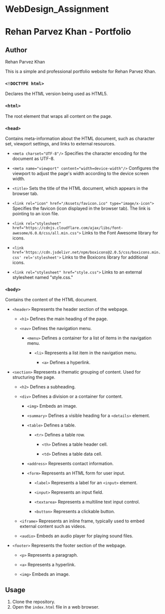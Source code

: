 # WebDesign_Assignment

# Rehan Parvez Khan - Portfolio
## Author
Rehan Parvez Khan

This is a simple and professional portfolio website for Rehan Parvez Khan.


### `<!DOCTYPE html>` 
Declares the HTML version being used as HTML5.

### `<html>`
The root element that wraps all content on the page.

### `<head>`
Contains meta-information about the HTML document, such as character set, viewport settings, and links to external resources.

- `<meta charset="UTF-8"/>`
Specifies the character encoding for the document as UTF-8.

- `<meta name="viewport" content="width=device-width"/>`
Configures the viewport to adjust the page's width according to the device screen width.

- `<title>`
Sets the title of the HTML document, which appears in the browser tab.

- `<link rel="icon" href="/Assets/favicon.ico" type="image/x-icon">`
Specifies the favicon (icon displayed in the browser tab). The link is pointing to an icon file.

- `<link rel="stylesheet" href="https://cdnjs.cloudflare.com/ajax/libs/font-awesome/6.0.0/css/all.min.css">`
Links to the Font Awesome library for icons.

- `<link href='https://cdn.jsdelivr.net/npm/boxicons@2.0.5/css/boxicons.min.css' rel='stylesheet'>`
Links to the Boxicons library for additional icons.

- `<link rel="stylesheet" href="style.css">`
Links to an external stylesheet named "style.css."

### `<body>`
Contains the content of the HTML document.

- `<header>`
Represents the header section of the webpage.

    - `<h1>`
    Defines the main heading of the page.

    - `<nav>`
    Defines the navigation menu.

        - `<menu>`
        Defines a container for a list of items in the navigation menu.

            - `<li>`
            Represents a list item in the navigation menu.

                - `<a>`
                Defines a hyperlink.

- `<section>`
Represents a thematic grouping of content. Used for structuring the page.

    - `<h2>`
    Defines a subheading.

    - `<div>`
    Defines a division or a container for content.

        - `<img>`
        Embeds an image.

        - `<summary>`
        Defines a visible heading for a `<details>` element.

        - `<table>`
        Defines a table.

            - `<tr>`
            Defines a table row.

                - `<th>`
                Defines a table header cell.

                - `<td>`
                Defines a table data cell.

        - `<address>`
        Represents contact information.

        - `<form>`
        Represents an HTML form for user input.

            - `<label>`
            Represents a label for an `<input>` element.

            - `<input>`
            Represents an input field.

            - `<textarea>`
            Represents a multiline text input control.

            - `<button>`
            Represents a clickable button.

    - `<iframe>`
    Represents an inline frame, typically used to embed external content such as videos.

    - `<audio>`
    Embeds an audio player for playing sound files.

- `<footer>`
Represents the footer section of the webpage.

    - `<p>`
    Represents a paragraph.

    - `<a>`
    Represents a hyperlink.

    - `<img>`
    Embeds an image.

## Usage

1. Clone the repository.
2. Open the `index.html` file in a web browser.





